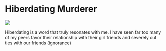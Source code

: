 # Hiberdating Murderer

![](https://cdna.artstation.com/p/assets/images/images/032/871/326/smaller_square/raphael-phillips-camtrooperpaint-1-2.jpg?1607708685)

Hiberdating is a word that truly resonates with me. I have seen far too many of my peers favor their relationship with their girl friends and severely cut ties with our friends (ignorance)

<!-- Prince Kaizen Namwali -->
